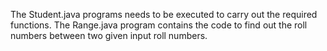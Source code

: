 
The Student.java programs needs to be executed to carry out the required functions. The Range.java program contains the code to find out the roll numbers between two given input roll numbers.


